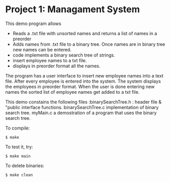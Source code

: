 # Project 1: Managament System

This demo program allows
* Reads a .txt file with unsorted names and returns a list of names in a preorder
* Adds names from .txt file to a binary tree. Once names are in binary tree new names can be entered.
* code implements a binary search tree of strings.
* insert employee names to a txt file.
* displays in preorder format all the names.

The program has a user interface to insert new employee names into a text file. After every employee is entered into the system. The system displays the employees in preorder format. When the user is done entering new names the sorted list of employee names get added to a txt file.

This demo constains the following files :binarySearchTree.h : header file & "public interface functions. binarySearchTree.c implementation of binary search tree. myMain.c a demostration of a program that uses the binary search tree.



To compile:
~~~
$ make
~~~

To test it, try:
~~~
$ make main
~~~

To delete binaries:
~~~
$ make clean
~~~